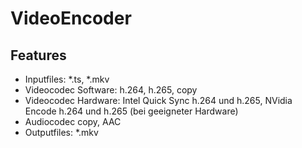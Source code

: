 # VideoEncoder

## Features
* Inputfiles: *.ts, *.mkv
* Videocodec Software: h.264, h.265, copy
* Videocodec Hardware: Intel Quick Sync h.264 und h.265, NVidia Encode h.264 und h.265 (bei geeigneter Hardware)
* Audiocodec copy, AAC
* Outputfiles: *.mkv


